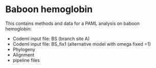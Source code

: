 # Baboon hemoglobin

This contains methods and data for a PAML analysis on baboon hemoglobin:

- Codeml input file: BS (branch site A)
- Codeml input file: BS_fix1 (alternative model with omega fixed =1)
- Phylogeny
- Alignment
- pipeline files
